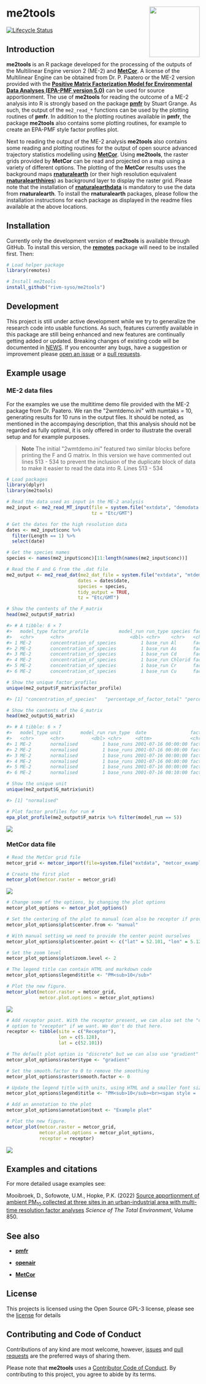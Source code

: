 # **me2tools** <a href='https://github.com/rivm-syso/me2tools'><img src='man/figures/logo.png' align="right" height="131.5" /></a>

[![Lifecycle Status](https://img.shields.io/badge/lifecycle-maturing-blue.svg)](https://lifecycle.r-lib.org/articles/stages.html)

## Introduction

**me2tools** is an R package developed for the processing of the outputs of the Multilinear Engine version 2 (ME-2) and [**MetCor**](https://github.com/ankitrasto/metcor).
A license of the Multilinear Engine can be obtained from Dr. P. Paatero or the ME-2 version provided with the 
[**Positive Matrix Factorization Model for Environmental Data Analyses (EPA-PMF version 5.0)**](https://www.epa.gov/air-research/positive-matrix-factorization-model-environmental-data-analyses)
can be used for source apportionment. The use of **me2tools** for reading the outcome of a ME-2 analysis into R is strongly based on the package [**pmfr**](https://github.com/skgrange/pmfr) by Stuart Grange.
As such, the output of the `me2_read_*` functions can be used by the plotting routines of **pmfr**. In addition to the plotting routines available in **pmfr**, the package **me2tools** also contains some
plotting routines, for example to create an EPA-PMF style factor profiles plot.

Next to reading the output of the ME-2 analysis **me2tools** also contains some reading and plotting routines for the output of open source advanced trajectory statistics 
modelling using [**MetCor**](https://github.com/ankitrasto/metcor). Using **me2tools**, the raster grids provided by **MetCor** can be read and projected on a map using a variety of different options.
The plotting of the **MetCor** results uses the background maps [**rnaturalearth**](https://github.com/ropensci/rnaturalearth) (or their high resolution equivalent [**rnaturalearthhires**](https://github.com/ropensci/rnaturalearthhires)) 
as background layer to display the raster grid. Please note that the installation of [**rnaturalearthdata**](https://github.com/ropensci/rnaturalearthdata) is mandatory to use the data from **rnaturalearth**. To install
the **rnaturalearth** packages, please follow the installation instructions for each package as displayed in the readme files available at the above locations.

## Installation

Currently only the development version of **me2tools** is available through GitHub. To install this version, the [**remotes**](https://github.com/r-lib/remotes) package will need to be installed first. Then:

```R
# Load helper package
library(remotes)

# Install me2tools
install_github("rivm-syso/me2tools")
```

## Development

This project is still under active development while we try to generalize the research code into usable functions. As such, features currently available in this package are still being enhanced and new features are continually getting added or updated. 
Breaking changes of existing code will be documented in [NEWS](NEWS.md). If you encounter any bugs, have a suggestion or improvement please [open an issue](https://github.com/rivm-syso/me2tools/issues) or a [pull requests](https://github.com/rivm-syso/me2tools/pulls).

## Example usage

### ME-2 data files
For the examples we use the multitime demo file provided with the ME-2 package from Dr. Paatero. We ran the "2wmtdemo.ini" with numtaks = 10, generating results for 10 runs in the output files. It should be noted, as mentioned in the accompaying description, that this analysis should not be regarded as fully optimal, it is only offered in order to illustrate the overall setup and for example purposes.

> **Note**
> The initial "2wmtdemo.ini" featured two similar blocks before printing the F and G matrix. In this version we have commented out lines 513 - 534 to prevent the inclusion of the duplicate block of data to make it easier to read the data into R.
Lines 513 - 534

```R
# Load packages
library(dplyr)
library(me2tools)

# Read the data used as input in the ME-2 analysis
me2_input <- me2_read_MT_input(file = system.file("extdata", "demodata.txt", package="me2tools"),
                               tz = "Etc/GMT")

# Get the dates for the high resolution data
dates <- me2_input$conc %>%
  filter(Length == 1) %>%
  select(date)

# Get the species names
species <- names(me2_input$conc)[11:length(names(me2_input$conc))]

# Read the F and G from the .dat file
me2_output <- me2_read_dat(me2_dat_file = system.file("extdata", "mtdemo.dat", package="me2tools"),
                          dates = dates$date,
                          species = species,
                          tidy_output = TRUE,
                          tz = "Etc/GMT")

# Show the contents of the F_matrix
head(me2_output$F_matrix)

#> # A tibble: 6 × 7
#>   model_type factor_profile           model_run run_type species factor        value
#>   <chr>      <chr>                        <dbl> <chr>    <chr>   <chr>         <dbl>
#> 1 ME-2       concentration_of_species         1 base_run Al      factor_01 0.000888 
#> 2 ME-2       concentration_of_species         1 base_run As      factor_01 0.000346 
#> 3 ME-2       concentration_of_species         1 base_run Cd      factor_01 0.0000516
#> 4 ME-2       concentration_of_species         1 base_run Chlorid factor_01 0        
#> 5 ME-2       concentration_of_species         1 base_run Cr      factor_01 0.0000529
#> 6 ME-2       concentration_of_species         1 base_run Cu      factor_01 0 

# Show the unique factor_profiles
unique(me2_output$F_matrix$factor_profile)

#> [1] "concentration_of_species"   "percentage_of_factor_total" "percentage_of_species_sum"

# Show the contents of the G_matrix
head(me2_output$G_matrix)

#> # A tibble: 6 × 7
#>   model_type unit       model_run run_type  date                factor    value
#>   <chr>      <chr>          <dbl> <chr>     <dttm>              <chr>     <dbl>
#> 1 ME-2       normalised         1 base_runs 2001-07-16 00:00:00 factor_01 1.17 
#> 2 ME-2       normalised         1 base_runs 2001-07-16 00:00:00 factor_02 0.403
#> 3 ME-2       normalised         1 base_runs 2001-07-16 00:00:00 factor_03 0.124
#> 4 ME-2       normalised         1 base_runs 2001-07-16 00:00:00 factor_04 0.366
#> 5 ME-2       normalised         1 base_runs 2001-07-16 00:00:00 factor_05 1.68 
#> 6 ME-2       normalised         1 base_runs 2001-07-16 00:10:00 factor_01 1.09 

# Show the unique unit
unique(me2_output$G_matrix$unit)

#> [1] "normalised"

# Plot factor profiles for run #
epa_plot_profile(me2_output$F_matrix %>% filter(model_run == 5))
```

![](man/figures/profile_example.png)

### MetCor data file
```R
# Read the MetCor grid file
metcor_grid <- metcor_import(file=system.file("extdata", "metcor_example.txt", package="me2tools"))

# Create the first plot
metcor_plot(metcor.raster = metcor_grid)
```

![](man/figures/metcor_example_01.png)

```R
# Change some of the options, by changing the plot options
metcor_plot_options <- metcor_plot_options()

# Set the centering of the plot to manual (can also be receptor if provided)
metcor_plot_options$plot$center.from <- "manual"

# With manual setting we need to provide the center point ourselves
metcor_plot_options$plot$center.point <- c("lat" = 52.101, "lon" = 5.128)

# Set the zoom level
metcor_plot_options$plot$zoom.level <- 2

# The legend title can contain HTML and markdown code
metcor_plot_options$legend$title <- "PM<sub>10</sub>"

# Plot the new figure.
metcor_plot(metcor.raster = metcor_grid,
            metcor.plot.options = metcor_plot_options)
```

![](man/figures/metcor_example_02.png)

```R
# Add receptor point. With the receptor present, we can also set the "center.from" 
# option to "receptor" if we want. We don't do that here.
receptor <- tibble(site = c("Receptor"),
                   lon = c(5.128),
                   lat = c(52.101))

# The default plot option is "discrete" but we can also use "gradient"
metcor_plot_options$raster$type <- "gradient"

# Set the smooth.factor to 0 to remove the smoothing
metcor_plot_options$raster$smooth.factor <- 0

# Update the legend title with units, using HTML and a smaller font size.
metcor_plot_options$legend$title <- "PM<sub>10</sub><br><span style = 'font-size:10pt'>&micro;g/m<sup>3</sup></span>"

# Add an annotation to the plot
metcor_plot_options$annotation$text <- "Example plot"

# Plot the new figure.
metcor_plot(metcor.raster = metcor_grid,
            metcor.plot.options = metcor_plot_options,
            receptor = receptor)
```

![](man/figures/metcor_example_03.png)

## Examples and citations

For more detailed usage examples see: 

Mooibroek, D., Sofowote, U.M., Hopke, P.K. (2022) [Source apportionment of ambient PM<sub>10</sub> collected at three sites in an urban-industrial area with multi-time resolution factor analyses](https://doi.org/10.1016/j.scitotenv.2022.157981)
*Science of The Total Environment*, Volume 850. 

## See also

  - [**pmfr**](https://github.com/skgrange/pmfr)
  
  - [**openair**](https://github.com/davidcarslaw/openair)
  
  - [**MetCor**](https://github.com/ankitrasto/metcor)

## License

This projects is licensed using the Open Source GPL-3 license, please see the [license](LICENSE.md) for details

## Contributing and Code of Conduct

Contributions of any kind are most welcome, however, [issues](https://github.com/rivm-syso/me2tools/issues) and [pull requests](https://github.com/rivm-syso/me2tools/pulls) are the preferred ways of sharing them.

Please note that **me2tools** uses a [Contributor Code of Conduct](CODE_OF_CONDUCT.md). By contributing to this project, you agree to abide by its terms.
